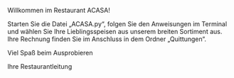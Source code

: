 Willkommen im Restaurant ACASA!


Starten Sie die Datei „ACASA.py“, folgen Sie den Anweisungen im Terminal und wählen Sie Ihre Lieblingsspeisen aus unserem breiten Sortiment aus. Ihre Rechnung finden Sie im Anschluss in dem Ordner „Quittungen“. 


Viel Spaß beim Ausprobieren

Ihre Restaurantleitung

